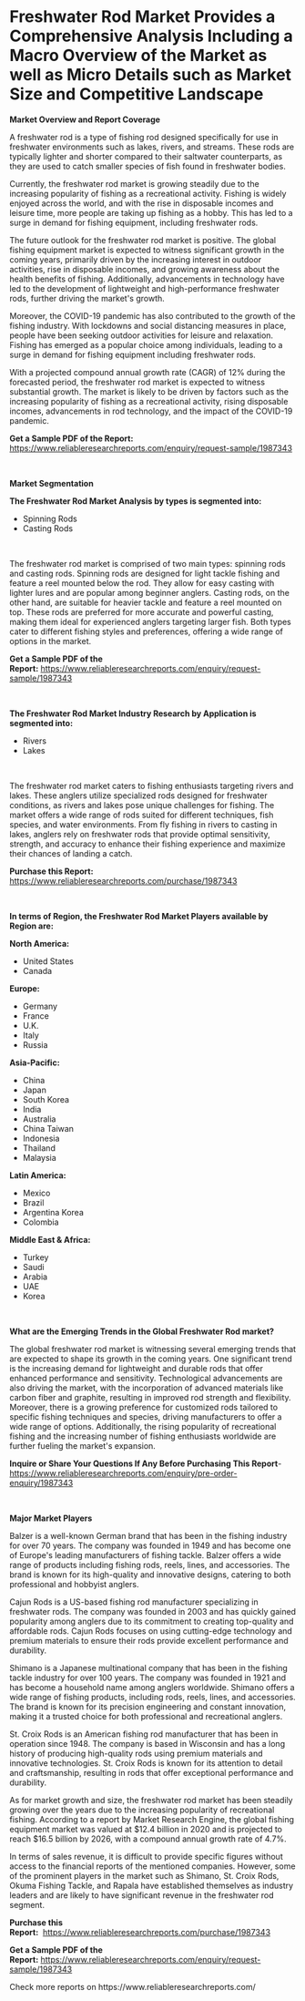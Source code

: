 <p><h1>Freshwater Rod Market Provides a Comprehensive Analysis Including a Macro Overview of the Market as well as Micro Details such as Market Size and Competitive Landscape</h1></p><p><strong>Market Overview and Report Coverage</strong></p>
<p><p>A freshwater rod is a type of fishing rod designed specifically for use in freshwater environments such as lakes, rivers, and streams. These rods are typically lighter and shorter compared to their saltwater counterparts, as they are used to catch smaller species of fish found in freshwater bodies.</p><p>Currently, the freshwater rod market is growing steadily due to the increasing popularity of fishing as a recreational activity. Fishing is widely enjoyed across the world, and with the rise in disposable incomes and leisure time, more people are taking up fishing as a hobby. This has led to a surge in demand for fishing equipment, including freshwater rods.</p><p>The future outlook for the freshwater rod market is positive. The global fishing equipment market is expected to witness significant growth in the coming years, primarily driven by the increasing interest in outdoor activities, rise in disposable incomes, and growing awareness about the health benefits of fishing. Additionally, advancements in technology have led to the development of lightweight and high-performance freshwater rods, further driving the market's growth.</p><p>Moreover, the COVID-19 pandemic has also contributed to the growth of the fishing industry. With lockdowns and social distancing measures in place, people have been seeking outdoor activities for leisure and relaxation. Fishing has emerged as a popular choice among individuals, leading to a surge in demand for fishing equipment including freshwater rods.</p><p>With a projected compound annual growth rate (CAGR) of 12% during the forecasted period, the freshwater rod market is expected to witness substantial growth. The market is likely to be driven by factors such as the increasing popularity of fishing as a recreational activity, rising disposable incomes, advancements in rod technology, and the impact of the COVID-19 pandemic.</p></p>
<p><strong>Get a Sample PDF of the Report:</strong> <a href="https://www.reliableresearchreports.com/enquiry/request-sample/1987343">https://www.reliableresearchreports.com/enquiry/request-sample/1987343</a></p>
<p>&nbsp;</p>
<p><strong>Market Segmentation</strong></p>
<p><strong>The Freshwater Rod Market Analysis by types is segmented into:</strong></p>
<p><ul><li>Spinning Rods</li><li>Casting Rods</li></ul></p>
<p>&nbsp;</p>
<p><p>The freshwater rod market is comprised of two main types: spinning rods and casting rods. Spinning rods are designed for light tackle fishing and feature a reel mounted below the rod. They allow for easy casting with lighter lures and are popular among beginner anglers. Casting rods, on the other hand, are suitable for heavier tackle and feature a reel mounted on top. These rods are preferred for more accurate and powerful casting, making them ideal for experienced anglers targeting larger fish. Both types cater to different fishing styles and preferences, offering a wide range of options in the market.</p></p>
<p><strong>Get a Sample PDF of the Report:</strong>&nbsp;<a href="https://www.reliableresearchreports.com/enquiry/request-sample/1987343">https://www.reliableresearchreports.com/enquiry/request-sample/1987343</a></p>
<p>&nbsp;</p>
<p><strong>The Freshwater Rod Market Industry Research by Application is segmented into:</strong></p>
<p><ul><li>Rivers</li><li>Lakes</li></ul></p>
<p>&nbsp;</p>
<p><p>The freshwater rod market caters to fishing enthusiasts targeting rivers and lakes. These anglers utilize specialized rods designed for freshwater conditions, as rivers and lakes pose unique challenges for fishing. The market offers a wide range of rods suited for different techniques, fish species, and water environments. From fly fishing in rivers to casting in lakes, anglers rely on freshwater rods that provide optimal sensitivity, strength, and accuracy to enhance their fishing experience and maximize their chances of landing a catch.</p></p>
<p><strong>Purchase this Report:</strong>&nbsp; <a href="https://www.reliableresearchreports.com/purchase/1987343">https://www.reliableresearchreports.com/purchase/1987343</a></p>
<p>&nbsp;</p>
<p><strong>In terms of Region, the Freshwater Rod Market Players available by Region are:</strong></p>
<p>
    <p> <strong> North America: </strong>
        <ul>
            <li>United States</li>
            <li>Canada</li>
        </ul>
        </p> 
    <p> <strong> Europe: </strong>
        <ul>
            <li>Germany</li>
            <li>France</li>
            <li>U.K.</li>
            <li>Italy</li>
            <li>Russia</li>
        </ul>
        </p> 
    <p> <strong> Asia-Pacific: </strong>
        <ul>
            <li>China</li>
            <li>Japan</li>
            <li>South Korea</li>
            <li>India</li>
            <li>Australia</li>
            <li>China Taiwan</li>
            <li>Indonesia</li>
            <li>Thailand</li>
            <li>Malaysia</li>
        </ul>
        </p> 
    <p> <strong> Latin America: </strong>
        <ul>
            <li>Mexico</li>
            <li>Brazil</li>
            <li>Argentina Korea</li>
            <li>Colombia</li>
        </ul>
        </p> 
    <p> <strong> Middle East & Africa: </strong>
        <ul>
            <li>Turkey</li>
            <li>Saudi</li>
            <li>Arabia</li>
            <li>UAE</li>
            <li>Korea</li>
        </ul>
    </p>
    </p>
<p>&nbsp;</p>
<p><strong>What are the Emerging Trends in the Global Freshwater Rod market?</strong></p>
<p><p>The global freshwater rod market is witnessing several emerging trends that are expected to shape its growth in the coming years. One significant trend is the increasing demand for lightweight and durable rods that offer enhanced performance and sensitivity. Technological advancements are also driving the market, with the incorporation of advanced materials like carbon fiber and graphite, resulting in improved rod strength and flexibility. Moreover, there is a growing preference for customized rods tailored to specific fishing techniques and species, driving manufacturers to offer a wide range of options. Additionally, the rising popularity of recreational fishing and the increasing number of fishing enthusiasts worldwide are further fueling the market's expansion.</p></p>
<p><strong>Inquire or Share Your Questions If Any Before Purchasing This Report</strong>- <a href="https://www.reliableresearchreports.com/enquiry/pre-order-enquiry/1987343">https://www.reliableresearchreports.com/enquiry/pre-order-enquiry/1987343</a></p>
<p>&nbsp;</p>
<p><strong>Major Market Players</strong></p>
<p><p>Balzer is a well-known German brand that has been in the fishing industry for over 70 years. The company was founded in 1949 and has become one of Europe's leading manufacturers of fishing tackle. Balzer offers a wide range of products including fishing rods, reels, lines, and accessories. The brand is known for its high-quality and innovative designs, catering to both professional and hobbyist anglers.</p><p>Cajun Rods is a US-based fishing rod manufacturer specializing in freshwater rods. The company was founded in 2003 and has quickly gained popularity among anglers due to its commitment to creating top-quality and affordable rods. Cajun Rods focuses on using cutting-edge technology and premium materials to ensure their rods provide excellent performance and durability.</p><p>Shimano is a Japanese multinational company that has been in the fishing tackle industry for over 100 years. The company was founded in 1921 and has become a household name among anglers worldwide. Shimano offers a wide range of fishing products, including rods, reels, lines, and accessories. The brand is known for its precision engineering and constant innovation, making it a trusted choice for both professional and recreational anglers.</p><p>St. Croix Rods is an American fishing rod manufacturer that has been in operation since 1948. The company is based in Wisconsin and has a long history of producing high-quality rods using premium materials and innovative technologies. St. Croix Rods is known for its attention to detail and craftsmanship, resulting in rods that offer exceptional performance and durability.</p><p>As for market growth and size, the freshwater rod market has been steadily growing over the years due to the increasing popularity of recreational fishing. According to a report by Market Research Engine, the global fishing equipment market was valued at $12.4 billion in 2020 and is projected to reach $16.5 billion by 2026, with a compound annual growth rate of 4.7%. </p><p>In terms of sales revenue, it is difficult to provide specific figures without access to the financial reports of the mentioned companies. However, some of the prominent players in the market such as Shimano, St. Croix Rods, Okuma Fishing Tackle, and Rapala have established themselves as industry leaders and are likely to have significant revenue in the freshwater rod segment.</p></p>
<p><strong>Purchase this Report:</strong>&nbsp;&nbsp;<a href="https://www.reliableresearchreports.com/purchase/1987343">https://www.reliableresearchreports.com/purchase/1987343</a></p>
<p></p>
<p><strong>Get a Sample PDF of the Report:</strong>&nbsp;<a href="https://www.reliableresearchreports.com/enquiry/request-sample/1987343">https://www.reliableresearchreports.com/enquiry/request-sample/1987343</a></p>
<p>Check more reports on https://www.reliableresearchreports.com/</p>